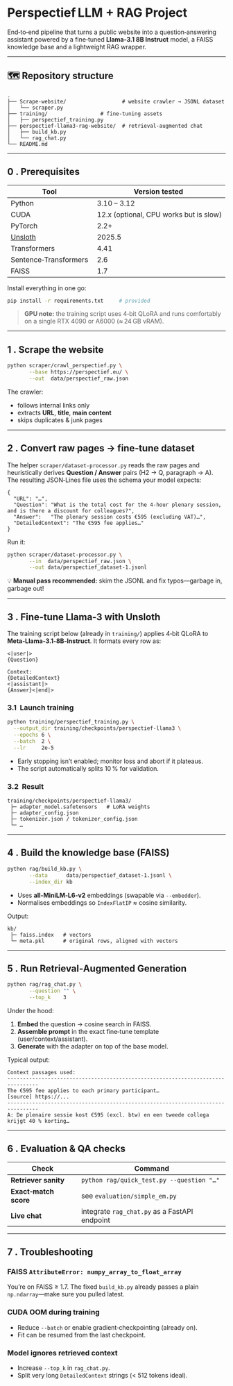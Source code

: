 # Perspectief LLM + RAG Project

End‑to‑end pipeline that turns a public website into a question‑answering assistant powered by a fine‑tuned **Llama‑3.1 8B Instruct** model, a FAISS knowledge base and a lightweight RAG wrapper.

---

## 🗺️ Repository structure

```
.
├── Scrape-website/                  # website crawler → JSONL dataset
│   └── scraper.py
├── training/                 # fine‑tuning assets
│   ├── perspectief_training.py
├── perspectief-llama3-rag-website/  # retrieval‑augmented chat
│   ├── build_kb.py
│   └── rag_chat.py
└── README.md
```

---

## 0 . Prerequisites

| Tool                                            | Version tested                          |
| ----------------------------------------------- | --------------------------------------- |
| Python                                          |  3.10 – 3.12                            |
| CUDA                                            |  12.x (optional, CPU works but is slow) |
| PyTorch                                         |  2.2+                                   |
| [Unsloth](https://github.com/unslothai/unsloth) |  2025.5                                 |
| Transformers                                    |  4.41                                   |
| Sentence‑Transformers                           |  2.6                                    |
| FAISS                                           |  1.7                                    |

Install everything in one go:

```bash
pip install -r requirements.txt     # provided
```

> **GPU note:** the training script uses 4‑bit QLoRA and runs comfortably on a single RTX 4090 or A6000 (≈ 24 GB vRAM).

---

## 1 . Scrape the website

```bash
python scraper/crawl_perspectief.py \
       --base https://perspectief.eu/ \
       --out  data/perspectief_raw.json
```

The crawler:

* follows internal links only
* extracts **URL**, **title**, **main content**
* skips duplicates & junk pages

---

## 2 . Convert raw pages → fine‑tune dataset

The helper `scraper/dataset-processor.py` reads the raw pages and heuristically derives **Question / Answer** pairs (H2 → Q, paragraph → A). The resulting JSON‑Lines file uses the schema your model expects:

```jsonc
{
  "URL": "…",
  "Question": "What is the total cost for the 4‑hour plenary session, and is there a discount for colleagues?",
  "Answer":   "The plenary session costs €595 (excluding VAT)…",
  "DetailedContext": "The €595 fee applies…"
}
```

Run it:

```bash
python scraper/dataset-processor.py \
       --in  data/perspectief_raw.json \
       --out data/perspectief_dataset-1.jsonl
```

💡 **Manual pass recommended:** skim the JSONL and fix typos—garbage in, garbage out!

---

## 3 . Fine‑tune Llama‑3 with Unsloth

The training script below (already in `training/`) applies 4‑bit QLoRA to **Meta‑Llama‑3.1‑8B‑Instruct**. It formats every row as:

```
<|user|>
{Question}

Context:
{DetailedContext}
<|assistant|>
{Answer}<|end|>
```

### 3.1  Launch training

```bash
python training/perspectief_training.py \
  --output_dir training/checkpoints/perspectief-llama3 \
  --epochs 6 \
  --batch  2 \
  --lr     2e-5
```

* Early stopping isn’t enabled; monitor loss and abort if it plateaus.
* The script automatically splits 10 % for validation.

### 3.2  Result

```
training/checkpoints/perspectief-llama3/
 ├─ adapter_model.safetensors   # LoRA weights
 ├─ adapter_config.json
 ├─ tokenizer.json / tokenizer_config.json
 └─ …
```

---

## 4 . Build the knowledge base (FAISS)

```bash
python rag/build_kb.py \
       --data      data/perspectief_dataset-1.jsonl \
       --index_dir kb
```

* Uses **all‑MiniLM‑L6‑v2** embeddings (swapable via `--embedder`).
* Normalises embeddings so `IndexFlatIP` ≈ cosine similarity.

Output:

```
kb/
 ├─ faiss.index   # vectors
 └─ meta.pkl      # original rows, aligned with vectors
```

---

## 5 . Run Retrieval‑Augmented Generation

```bash
python rag/rag_chat.py \
       --question "" \
       --top_k    3
```

Under the hood:

1. **Embed** the question → cosine search in FAISS.
2. **Assemble prompt** in the exact fine‑tune template (user/context/assistant).
3. **Generate** with the adapter on top of the base model.

Typical output:

```
Context passages used:
--------------------------------------------------------------------------------
The €595 fee applies to each primary participant…
[source] https://...
--------------------------------------------------------------------------------
A: De plenaire sessie kost €595 (excl. btw) en een tweede collega krijgt 40 % korting…
```

---

## 6 . Evaluation & QA checks

| Check                 | Command                                       |
| --------------------- | --------------------------------------------- |
| **Retriever sanity**  | `python rag/quick_test.py --question "…"`     |
| **Exact‑match score** | see `evaluation/simple_em.py`                 |
| **Live chat**         | integrate `rag_chat.py` as a FastAPI endpoint |

---

## 7 . Troubleshooting

### FAISS `AttributeError: numpy_array_to_float_array`

You’re on FAISS ≥ 1.7. The fixed `build_kb.py` already passes a plain `np.ndarray`—make sure you pulled latest.

### CUDA OOM during training

* Reduce `--batch` or enable gradient‑checkpointing (already on).
* Fit can be resumed from the last checkpoint.

### Model ignores retrieved context

* Increase `--top_k` in `rag_chat.py`.
* Split very long `DetailedContext` strings (< 512 tokens ideal).
